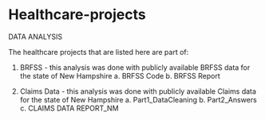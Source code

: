 
# Healthcare-projects
DATA ANALYSIS

The healthcare projects that are listed here are part of:

1. BRFSS - this analysis was done with publicly available BRFSS data for the state of New Hampshire
    a. BRFSS Code
    b. BRFSS Report

2. Claims Data - this analysis was done with publicly available Claims data for the state of New Hampshire
    a. Part1_DataCleaning
    b. Part2_Answers
    c. CLAIMS DATA REPORT_NM
